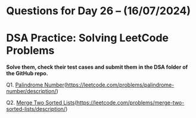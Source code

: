 # Questions for Day 26 – (16/07/2024)
# DSA Practice: Solving LeetCode Problems


**Solve them, check their test cases and submit them in the DSA folder of the GitHub repo.**

Q1. [Palindrome Number]([https://leetcode.com/problems/palindrome-number/description/])(https://leetcode.com/problems/palindrome-number/description/)

Q2. [Merge Two Sorted Lists]([https://leetcode.com/problems/merge-two-sorted-lists/description/])(https://leetcode.com/problems/merge-two-sorted-lists/description/)
